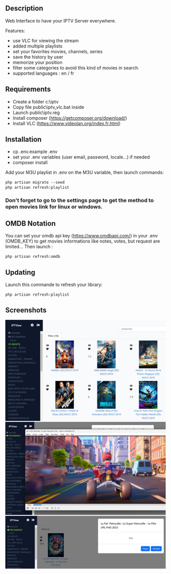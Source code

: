 ## Description

Web Interface to have your IPTV Server everywhere.

Features:
- use VLC for viewing the stream 
- added multiple playlists
- set your favorites movies, channels, series
- save the history by user
- memorize your position
- filter some categories to avoid this kind of movies in search.
- supported languages : en / fr

## Requirements
- Create a folder c:\iptv
- Copy file public\iptv_vlc.bat inside
- Launch public\iptv.reg 
- Install composer (https://getcomposer.org/download/)
- Install VLC (https://www.videolan.org/index.fr.html)

## Installation
- cp .env.example .env
- set your .env variables (user email, password, locale...) if needed
- composer install

Add your M3U playlist in .env on the M3U variable, 
then launch commands:
````
php artisan migrate --seed
php artisan refresh:playlist
````

### Don't forget to go to the settings page to get the method to open movies link for linux or windows.

##  OMDB Notation

You can set your omdb api key (https://www.omdbapi.com/) in your .env (OMDB_KEY)
to get movies informations like notes, votes, but request are limited...
Then launch : 
````
php artisan refresh:omdb
````

## Updating
Launch this commande to refresh your library:
````
php artisan refresh:playlist
````

## Screenshots

<img src="public/screenshots/1.jpg">
<img src="public/screenshots/2.jpg">
<img src="public/screenshots/3.jpg">
